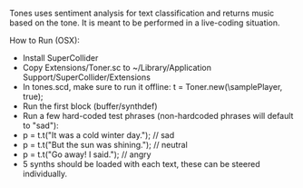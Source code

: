 Tones uses sentiment analysis for text classification and returns music based on the tone.
It is meant to be performed in a live-coding situation.


How to Run (OSX):

- Install SuperCollider
- Copy Extensions/Toner.sc to ~/Library/Application Support/SuperCollider/Extensions
- In tones.scd, make sure to run it offline: t = Toner.new(\samplePlayer, true);
- Run the first block (buffer/synthdef)
- Run a few hard-coded test phrases (non-hardcoded phrases will default to "sad"):
- p = t.t("It was a cold winter day."); // sad
- p = t.t("But the sun was shining."); // neutral
- p = t.t("Go away! I said."); // angry
- 5 synths should be loaded with each text, these can be steered individually.

